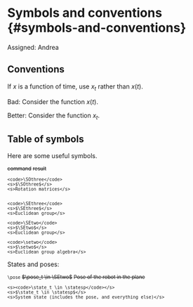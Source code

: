# Symbols and conventions {#symbols-and-conventions}

Assigned: Andrea




## Conventions

If $x$ is a function of time, use $x_t$ rather than $x(t)$.

Bad: Consider the function $x(t)$.

Better: Consider the function $x_t$.

## Table of symbols

Here are some useful symbols.

<col3 figure-id='tab:spaces' figure-caption="Spaces" class='symbols labels-row1'>
    <s>command</s>
    <s>result</s>
    <s></s>

    <code>\SOthree</code>
    <s>$\SOthree$</s>
    <s>Rotation matrices</s>


    <code>\SEthree</code>
    <s>$\SEthree$</s>
    <s>Euclidean group</s>

    <code>\SEtwo</code>
    <s>$\SEtwo$</s>
    <s>Euclidean group</s>

    <code>\setwo</code>
    <s>$\setwo$</s>
    <s>Euclidean group algebra</s>
</col3>

States and poses:

<col3 figure-id='tab:states' figure-caption="Poses and states" class='symbols labels-row1'>
    <code>\pose</code>
    <s>$\pose_t \in \SEtwo$</s>
    <s>Pose of the robot in the plane</s>

    <s><code>\state_t \in \statesp</code></s>
    <s>$\state_t \in \statesp$</s>
    <s>System state (includes the pose, and everything else)</s>
</col3>


<style>
.symbols {
    font-size: smaller;
}
.symbols td {
    text-align: left;
}
</style>
